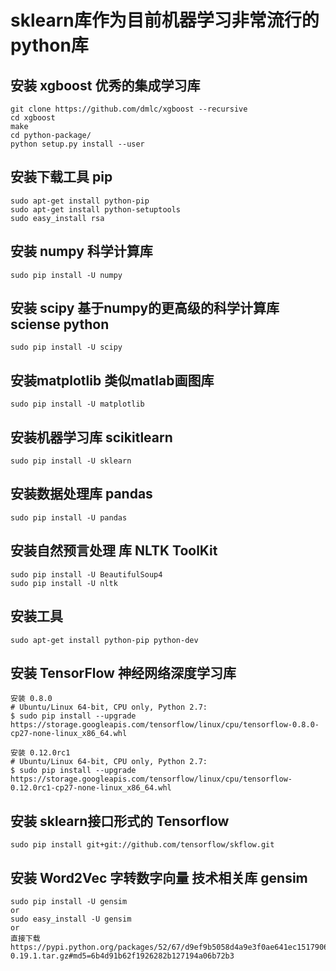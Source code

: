 # sklearn库作为目前机器学习非常流行的python库 

## 安装 xgboost  优秀的集成学习库
    git clone https://github.com/dmlc/xgboost --recursive
    cd xgboost
    make
    cd python-package/
    python setup.py install --user

## 安装下载工具 pip
    sudo apt-get install python-pip
    sudo apt-get install python-setuptools
    sudo easy_install rsa

##  安装 numpy  科学计算库
    sudo pip install -U numpy

##  安装 scipy  基于numpy的更高级的科学计算库 sciense python 

    sudo pip install -U scipy

## 安装matplotlib 类似matlab画图库
    sudo pip install -U matplotlib

## 安装机器学习库 scikitlearn
    sudo pip install -U sklearn 

## 安装数据处理库 pandas 
    sudo pip install -U pandas

## 安装自然预言处理 库 NLTK   ToolKit

    sudo pip install -U BeautifulSoup4
    sudo pip install -U nltk

## 安装工具
    sudo apt-get install python-pip python-dev

## 安装 TensorFlow 神经网络深度学习库
    安装 0.8.0
    # Ubuntu/Linux 64-bit, CPU only, Python 2.7:
    $ sudo pip install --upgrade https://storage.googleapis.com/tensorflow/linux/cpu/tensorflow-0.8.0-cp27-none-linux_x86_64.whl

    安装 0.12.0rc1
    # Ubuntu/Linux 64-bit, CPU only, Python 2.7:
    $ sudo pip install --upgrade https://storage.googleapis.com/tensorflow/linux/cpu/tensorflow-0.12.0rc1-cp27-none-linux_x86_64.whl

## 安装 sklearn接口形式的 Tensorflow
    sudo pip install git+git://github.com/tensorflow/skflow.git


 ## 安装 Word2Vec 字转数字向量 技术相关库 gensim
    sudo pip install -U gensim
    or 
    sudo easy_install -U gensim
    or
    直接下载 https://pypi.python.org/packages/52/67/d9ef9b5058d4a9e3f0ae641ec151790622cbeb37f157de5773358e2bf3da/scipy-0.19.1.tar.gz#md5=6b4d91b62f1926282b127194a06b72b3


